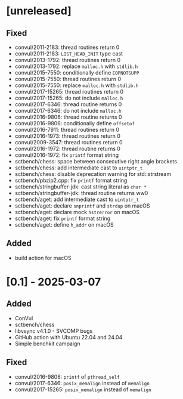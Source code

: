 # [unreleased]

## Fixed
- convul/2011-2183: thread routines return 0
- convul/2011-2183: `LIST_HEAD_INIT` type cast
- convul/2013-1792: thread routines return 0
- convul/2013-1792: replace `malloc.h` with `stdlib.h`
- convul/2015-7550: conditionally define `EOPNOTSUPP`
- convul/2015-7550: thread routines return 0
- convul/2015-7550: replace `malloc.h` with `stdlib.h`
- convul/2017-15265: thread routines return 0
- convul/2017-15265: do not include `malloc.h`
- convul/2017-6346: thread routine returns 0
- convul/2017-6346: do not include `malloc.h`
- convul/2016-9806: thread routine returns 0
- convul/2016-9806: conditionally define `offsetof`
- convul/2016-7911: thread routines return 0
- convul/2016-1973: thread routines return 0
- convul/2009-3547: thread routines return 0
- convul/2016-1972: thread routine returns 0
- convul/2016-1972: fix `printf` format string
- sctbench/chess: space between consecutive right angle brackets
- sctbench/chess: add intermediate cast to `uintptr_t`
- sctbench/chess: disable deprecation warning for std::strstream
- sctbench/pbzip2.cpp: fix `printf` format string
- sctbench/stringbuffer-jdk: cast string literal as `char *`
- sctbench/stringbuffer-jdk: thread routine returns ww0
- sctbench/aget: add intermediate cast to `uintptr_t`
- sctbench/aget: declare `snprintf` and `strdup` on macOS
- sctbench/aget: declare mock `hstrerror` on macOS
- sctbench/aget: fix `printf` format string
- sctbench/aget: define `h_addr` on macOS

## Added
- build action for macOS

# [0.1] - 2025-03-07

## Added

- ConVul
- sctbench/chess
- libvsync v4.1.0 - SVCOMP bugs
- GitHub action with Ubuntu 22.04 and 24.04
- Simple benchkit campaign

## Fixed

- convul/2016-9806: `printf` of `pthread_self`
- convul/2017-6346: `posix_memalign` instead of `memalign`
- convul/2017-15265: `posix_memalign` instead of `memalign`

